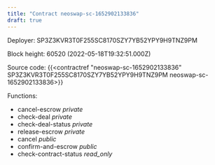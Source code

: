 ```yaml
---
title: "Contract neoswap-sc-1652902133836"
draft: true
---
```

Deployer: SP3Z3KVR3T0F255SC8170SZY7YB52YPY9H9TNZ9PM


 



Block height: 60520 (2022-05-18T19:32:51.000Z)

Source code: {{<contractref "neoswap-sc-1652902133836" SP3Z3KVR3T0F255SC8170SZY7YB52YPY9H9TNZ9PM neoswap-sc-1652902133836>}}

Functions:

* cancel-escrow _private_
* check-deal _private_
* check-deal-status _private_
* release-escrow _private_
* cancel _public_
* confirm-and-escrow _public_
* check-contract-status _read_only_
